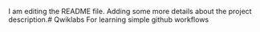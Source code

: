 I am editing the README file. Adding some more details about the project description.# Qwiklabs
For learning simple github workflows
